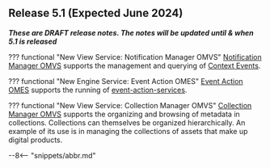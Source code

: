 <!-- SPDX-License-Identifier: CC-BY-4.0 -->
<!-- Copyright Contributors to the Egeria project. -->

## Release 5.1 (Expected June 2024)

_**These are DRAFT release notes.  The notes will be updated until & when 5.1 is released**_

??? functional "New View Service: Notification Manager OMVS"
    [Notification Manager OMVS](/services/omvs/notification-manager/overview) supports the management and querying of [Context Events](/concepts/context-event).

??? functional "New Engine Service: Event Action OMES"
    [Event Action OMES](/services/omes/event-action/overview) supports the running of [event-action-services](/concepts/event-action-service).

??? functional "New View Service: Collection Manager OMVS"
    [Collection Manager OMVS](/services/omvs/collection-manager/overview) supports the organizing and browsing of metadata in collections.  Collections can themselves be organized hierarchically.  An example of its use is in managing the collections of assets that make up digital products.






--8<-- "snippets/abbr.md"
